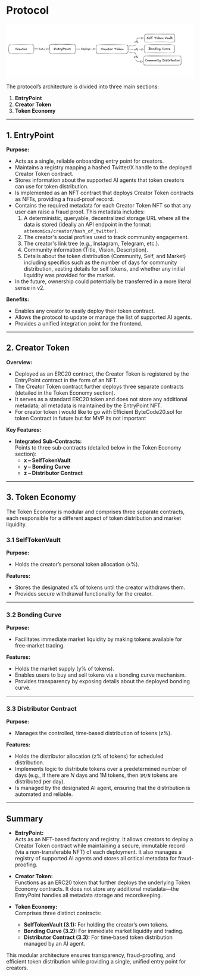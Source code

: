 # Protocol

![Architecture](./media/Contract_Architecture.png)

The protocol’s architecture is divided into three main sections:

1. **EntryPoint**
2. **Creator Token**
3. **Token Economy**

---

## 1. EntryPoint

**Purpose:**
- Acts as a single, reliable onboarding entry point for creators.
- Maintains a registry mapping a hashed Twitter/X handle to the deployed Creator Token contract.
- Stores information about the supported AI agents that token creators can use for token distribution.
- Is implemented as an NFT contract that deploys Creator Token contracts as NFTs, providing a fraud‑proof record.
- Contains the required metadata for each Creator Token NFT so that any user can raise a fraud proof. This metadata includes:
  1. A deterministic, queryable, decentralized storage URL where all the data is stored (ideally an API endpoint in the format: `attenomics/creator/hash_of_twitter`).
  2. The creator's social profiles used to track community engagement.
  3. The creator's link tree (e.g., Instagram, Telegram, etc.).
  4. Community information (Title, Vision, Description).
  5. Details about the token distribution (Community, Self, and Market) including specifics such as the number of days for community distribution, vesting details for self tokens, and whether any initial liquidity was provided for the market.
- In the future, ownership could potentially be transferred in a more literal sense in v2.

**Benefits:**
- Enables any creator to easily deploy their token contract.
- Allows the protocol to update or manage the list of supported AI agents.
- Provides a unified integration point for the frontend.

---

## 2. Creator Token

**Overview:**
- Deployed as an ERC20 contract, the Creator Token is registered by the EntryPoint contract in the form of an NFT.
- The Creator Token contract further deploys three separate contracts (detailed in the Token Economy section).
- It serves as a standard ERC20 token and does not store any additional metadata; all metadata is maintained by the EntryPoint NFT.
- For creator token i would like to go with Efficient ByteCode20.sol for token Contract in future but for MVP its not important

**Key Features:**
- **Integrated Sub‑Contracts:**  
  Points to three sub‑contracts (detailed below in the Token Economy section):
  - **x – SelfTokenVault**
  - **y – Bonding Curve**
  - **z – Distributor Contract**

---

## 3. Token Economy

The Token Economy is modular and comprises three separate contracts, each responsible for a different aspect of token distribution and market liquidity.

### 3.1 SelfTokenVault

**Purpose:**
- Holds the creator’s personal token allocation (x%).

**Features:**
- Stores the designated x% of tokens until the creator withdraws them.
- Provides secure withdrawal functionality for the creator.

---

### 3.2 Bonding Curve

**Purpose:**
- Facilitates immediate market liquidity by making tokens available for free-market trading.

**Features:**
- Holds the market supply (y% of tokens).
- Enables users to buy and sell tokens via a bonding curve mechanism.
- Provides transparency by exposing details about the deployed bonding curve.

---

### 3.3 Distributor Contract

**Purpose:**
- Manages the controlled, time‑based distribution of tokens (z%).

**Features:**
- Holds the distributor allocation (z% of tokens) for scheduled distribution.
- Implements logic to distribute tokens over a predetermined number of days (e.g., if there are _N_ days and 1M tokens, then `1M/N` tokens are distributed per day).
- Is managed by the designated AI agent, ensuring that the distribution is automated and reliable.

---

## Summary

- **EntryPoint:**  
  Acts as an NFT-based factory and registry. It allows creators to deploy a Creator Token contract while maintaining a secure, immutable record (via a non-transferable NFT) of each deployment. It also manages a registry of supported AI agents and stores all critical metadata for fraud-proofing.

- **Creator Token:**  
  Functions as an ERC20 token that further deploys the underlying Token Economy contracts. It does not store any additional metadata—the EntryPoint handles all metadata storage and recordkeeping.

- **Token Economy:**  
  Comprises three distinct contracts:
  - **SelfTokenVault (3.1):** For holding the creator’s own tokens.
  - **Bonding Curve (3.2):** For immediate market liquidity and trading.
  - **Distributor Contract (3.3):** For time‑based token distribution managed by an AI agent.

This modular architecture ensures transparency, fraud-proofing, and efficient token distribution while providing a single, unified entry point for creators.
